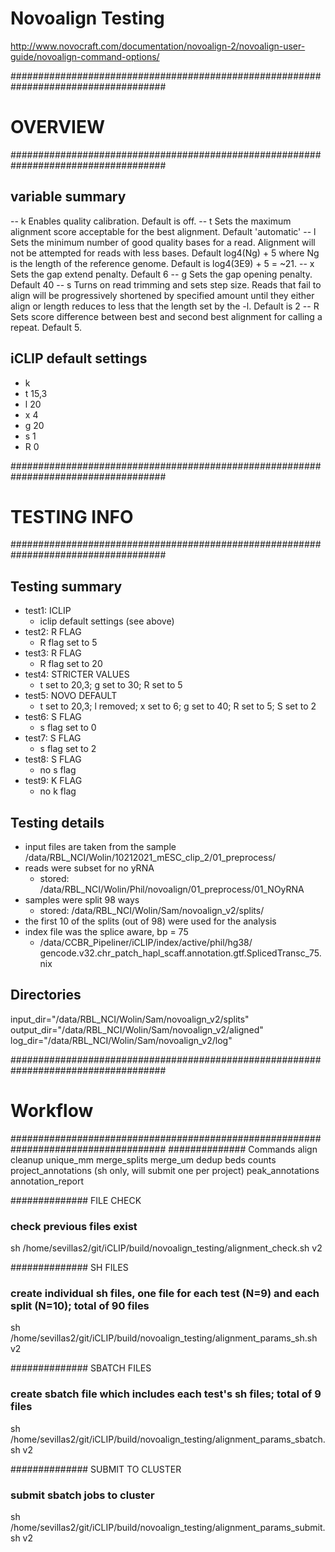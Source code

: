 # Novoalign Testing

http://www.novocraft.com/documentation/novoalign-2/novoalign-user-guide/novoalign-command-options/

####################################################################################
# OVERVIEW
####################################################################################
## variable summary
-- k Enables quality calibration. Default is off.
-- t Sets the maximum alignment score acceptable for the best alignment. Default 'automatic'
-- l Sets the minimum number of good quality bases for a read. Alignment will not be attempted for reads with less bases. Default log4(Ng) + 5 where Ng is the length of the reference genome. Default is log4(3E9) + 5 = ~21.
-- x Sets the gap extend penalty. Default 6
-- g Sets the gap opening penalty. Default 40
-- s Turns on read trimming and sets step size. Reads that fail to align will be progressively shortened by specified amount until they either align or length reduces to less that the length set by the -l. Default is 2
-- R Sets score difference between best and second best alignment for calling a repeat. Default 5.

## iCLIP default settings
- k
- t 15,3
- l 20
- x 4 
- g 20
- s 1
- R 0

####################################################################################
# TESTING INFO
####################################################################################
## Testing summary

- test1: ICLIP
  - iclip default settings (see above)
- test2: R FLAG
  - R flag set to 5
- test3: R FLAG
  - R flag set to 20
- test4: STRICTER VALUES
  - t set to 20,3;  g set to 30; R set to 5
- test5: NOVO DEFAULT
  - t set to 20,3; l removed; x set to 6; g set to 40; R set to 5; S set to 2
- test6: S FLAG
  - s flag set to 0
- test7: S FLAG
  - s flag set to 2
- test8: S FLAG
  - no s flag
- test9: K FLAG
  - no k flag

## Testing details
- input files are taken from the sample /data/RBL_NCI/Wolin/10212021_mESC_clip_2/01_preprocess/
- reads were subset for no yRNA 
  - stored: /data/RBL_NCI/Wolin/Phil/novoalign/01_preprocess/01_NOyRNA
- samples were split 98 ways 
  - stored: /data/RBL_NCI/Wolin/Sam/novoalign_v2/splits/
- the first 10 of the splits (out of 98) were used for the analysis
- index file was the splice aware, bp = 75
  - /data/CCBR_Pipeliner/iCLIP/index/active/phil/hg38/ gencode.v32.chr_patch_hapl_scaff.annotation.gtf.SplicedTransc_75.nix

## Directories
input_dir="/data/RBL_NCI/Wolin/Sam/novoalign_v2/splits"
output_dir="/data/RBL_NCI/Wolin/Sam/novoalign_v2/aligned"
log_dir="/data/RBL_NCI/Wolin/Sam/novoalign_v2/log"

####################################################################################
# Workflow
####################################################################################
############## Commands
align
cleanup
unique_mm
merge_splits
merge_um
dedup
beds
counts
project_annotations (sh only, will submit one per project)
peak_annotations
annotation_report

############## FILE CHECK
### check previous files exist
sh /home/sevillas2/git/iCLIP/build/novoalign_testing/alignment_check.sh v2 

############## SH FILES
### create individual sh files, one file for each test (N=9) and each split (N=10); total of 90 files
sh /home/sevillas2/git/iCLIP/build/novoalign_testing/alignment_params_sh.sh v2

############## SBATCH FILES
### create sbatch file which includes each test's sh files; total of 9 files
sh /home/sevillas2/git/iCLIP/build/novoalign_testing/alignment_params_sbatch.sh v2 

############## SUBMIT TO CLUSTER
### submit sbatch jobs to cluster
sh /home/sevillas2/git/iCLIP/build/novoalign_testing/alignment_params_submit.sh v2 
